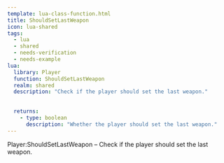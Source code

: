 ```yaml
---
template: lua-class-function.html
title: ShouldSetLastWeapon
icon: lua-shared
tags:
  - lua
  - shared
  - needs-verification
  - needs-example
lua:
  library: Player
  function: ShouldSetLastWeapon
  realm: shared
  description: "Check if the player should set the last weapon."
  
  
  returns:
    - type: boolean
      description: "Whether the player should set the last weapon."
---
```


<div class="lua__search__keywords">
Player:ShouldSetLastWeapon &#x2013; Check if the player should set the last weapon.
</div>
